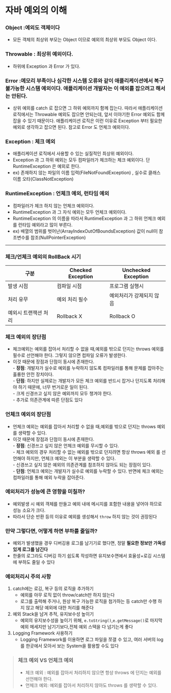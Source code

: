 # 자바 예외의 이해

### Object :예외도 객체이다

-   모든 객체의 최상위 부모는 Object 이므로 예외의 최상위 부모도 Object 이다.

### Throwable : 최상위 예외이다.

-   하위에 Exception 과 Error 가 있다.

### Error :메모리 부족이나 심각한 시스템 오류와 같이 애플리케이션에서 복구 불가능한 시스템 예외이다. 애플리케이션 개발자는 이 예외를 잡으려고 해서는 안된다.

-   상위 예외를 catch 로 잡으면 그 하위 예외까지 함께 잡는다. 따라서 애플리케이션 로직에서는 Throwable 예외도 잡으면 안되는데, 앞서 이야기한 Error 예외도 함께 잡을 수 있기 때문이다. 애플리케이션 로직은 이런 이유로 Exception 부터 필요한 예외로 생각하고 잡으면 된다. 참고로 Error 도 언체크 예외이다.

### Exception : 체크 예외

-   애플리케이션 로직에서 사용할 수 있는 실질적인 최상위 예외이다.
-   Exception 과 그 하위 예외는 모두 컴파일러가 체크하는 체크 예외이다. 단 RuntimeException 은 예외로 한다.
-   ex) 존재하지 않는 파일의 이름 입력(FileNotFoundException) , 실수로 클래스 이름 오타(ClassNotException)

### RuntimeException : 언체크 예외, 런타임 예외

-   컴파일러가 체크 하지 않는 언체크 예외이다.
-   RuntimeException 과 그 자식 예외는 모두 언체크 예외이다.
-   RuntimeException 의 이름을 따라서 RuntimeException 과 그 하위 언체크 예외를 런타임 예외라고 많이 부른다. 
- ex) 배열의 범위를 벗어난(ArrayIndexOutOfBoundsException)
값이 null이 참조변수를 참조(NullPointerException)
---

### 체크/언체크 예외의 RollBack 시기 
| 구분          | Checked Exception | Unchecked Exception |
|-------------|-------------------|---------------------|
| 발생 시점       | 컴파일 시점            | 프로그램 실행시            |
| 처리 유무       | 예외 처리 필수          | 예외처리가 강제되지 않음       |
| 예외시 트랜잭션 처리 | Rollback X        | Rollback O          |


### 체크 예외의 장단점

-   체크예외는 예외를 잡아서 처리할 수 없을 때,예외를 밖으로 던지는 throws 예외를 필수로 선언해야 한다. 그렇지 않으면 컴파일 오류가 발생한다.
-   이것 때문에 장점과 단점이 동시에 존재한다.  
    \- **장점**: 개발자가 실수로 예외를 누락하지 않도록 컴파일러를 통해 문제를 잡아주는 훌륭한 안전 장치이다.  
    \- **단점**: 하지만 실제로는 개발자가 모든 체크 예외를 반드시 잡거나 던지도록 처리해야 하기 때문에, 너무 번거로운 일이 된다.  
    \- 크게 신경쓰고 싶지 않은 예외까지 모두 챙겨야 한다.  
    \- 추가로 의존관계에 따른 단점도 있다

### 언체크 예외의 장단점

-   언체크 예외는 예외를 잡아서 처리할 수 없을 때,예외를 밖으로 던지는 throws 예외를 생략할 수 있다.
-   이것 때문에 장점과 단점이 동시에 존재한다.  
    \- **장점**: 신경쓰고 싶지 않은 언체크 예외를 무시할 수 있다.  
    \- 체크 예외의 경우 처리할 수 없는 예외를 밖으로 던지려면 항상 throws 예외 를 선언해야 하지만, 언체크 예외는 이 부분을 생략할 수 있다.  
    \- 신경쓰고 싶지 않은 예외의 의존관계를 참조하지 않아도 되는 장점이 있다.  
    \- **단점**: 언체크 예외는 개발자가 실수로 예외를 누락할 수 있다. 반면에 체크 예외는 컴파일러를 통해 예외 누락을 잡아준다.

### 예외처리가 성능에 큰 영향을 미칠까?
- 예외발생 시 예외 객체를 만들고 예외 내에 메시지를 포함한 내용을 넣어야 하므로 성능 소요가 크다. 
- 따라서 단순 반환 등의 이유로 예외를 생성해서 `throw` 하지 않는 것이 권장된다
### 만약 그렇다면, 어떻게 하면 부하를 줄일까?
- 예외가 발생했을 경우 디버깅용 로그를 남기기로 했다면, 정말 **필요한 정보만 가독성 있게 로그를 남긴다**
- 한줄의 로그라도 디버깅 하기 쉽도록 작성하면 유지보수면에서 효율성+로깅 시스템에 부하도 줄일 수 있다

### 예외처리시 주의 사항
1.  catch에는 로깅, 복구 등의 로직을 추가하기
     - 예외를 아무 로직 없이 throw/catch만 하지 않는다
     - 로그를 출력해 주거나, 원상 복구 가능한 로직을 첨가하는 등 catch만 수행 하지 않고 해당 예외에 대한 처리를 해준다
2. 예외 Stack을 남겨 추적, 유지보수성 높이기
   - 예외의 유지보수성을 높이기 위해, `e.toString()`,`e.getMessage()`로 마지막 예외 메세지만 남기기보다,전체 예외 스택을 다 넘기는게 좋다
3. Logging Framework 사용하기
   - Logging Framework를 이용하면 로그 파일을 쪼갤 수 있고, 여러 서버의 log를 한곳에서 모아서 보는 System을 활용할 수도 있다 

> ### 체크 예외 VS 언체크 예외
> 
> -   체크 예외 : 예외를 잡아서 처리하지 않으면 항상 throws 에 던지는 예외를 선언해야 한다.
> -   언체크 예외: 예외를 잡아서 처리하지 않아도 throws 를 생략할 수 있다.